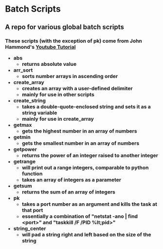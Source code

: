 <h1>Batch Scripts</h1>
<h2>A repo for various global batch scripts</h2>
<h3>These scripts (with the exception of pk) come from John Hammond's <a href="https://www.youtube.com/watch?v=JbAyxKjUPs0&list=PL69BE3BF7D0BB69C4&index=1">Youtube Tutorial</a>
 
 <ul>
 <li>abs<ul>
   <li>returns absolute value</li>
  </ul>
 </li>
 <li>arr_sort
   <ul>
    <li>sorts number arrays in ascending order</li>
  </ul>
 </li>
 <li>create_array
   <ul>
    <li>creates an array with a user-defined delimiter</li>
    <li>mainly for use in other scripts</li>
  </ul>
 </li>
 <li>create_string
   <ul>
    <li>takes a double-quote-enclosed string and sets it as a string variable</li>
    <li>mainly for use in create_array</li>
  </ul>
 </li>
 <li>getmax
   <ul>
    <li>gets the highest number in an array of numbers</li>
  </ul>
 </li>
 <li>getmin
   <ul>
    <li>gets the smallest number in an array of numbers</li>
  </ul>
 </li>
 <li>getpower
   <ul>
    <li>returns the power of an integer raised to another integer</li>
  </ul>
 </li>
  <li>getrange
   <ul>
    <li>will print out a range integers, comparable to python function</li>
    <li>takes an array of integers as a parameter</li>
  </ul>
 </li>
 <li>getsum
   <ul>
    <li>returns the sum of an array of integers</li>
  </ul>
 </li>
  <li>pk
   <ul>
    <li>takes a port number as an argument and kills the task at that port</li>
    <li>essentially a combination of "netstat -ano | find &lt;port&gt;" and "taskkill /F /PID %lt;pid&gt;"</li>
  </ul>
 </li>
 <li>string_center
  <ul>
   <li>will pad a string right and left based on the size of the string</li>
  </ul>
 </li>
</ul>
